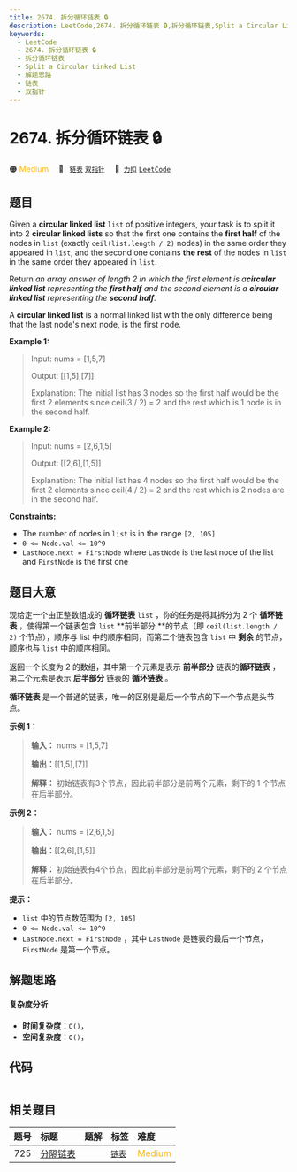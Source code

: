 ```yaml
---
title: 2674. 拆分循环链表 🔒
description: LeetCode,2674. 拆分循环链表 🔒,拆分循环链表,Split a Circular Linked List,解题思路,链表,双指针
keywords:
  - LeetCode
  - 2674. 拆分循环链表 🔒
  - 拆分循环链表
  - Split a Circular Linked List
  - 解题思路
  - 链表
  - 双指针
---
```


# 2674. 拆分循环链表 🔒

🟠 <font color=#ffb800>Medium</font>&emsp; 🔖&ensp; [`链表`](/tag/linked-list.md) [`双指针`](/tag/two-pointers.md)&emsp; 🔗&ensp;[`力扣`](https://leetcode.cn/problems/split-a-circular-linked-list) [`LeetCode`](https://leetcode.com/problems/split-a-circular-linked-list)

## 题目

Given a **circular linked list** `list` of positive integers, your task is to
split it into 2 **circular linked lists** so that the first one contains the
**first half** of the nodes in `list` (exactly `ceil(list.length / 2)` nodes)
in the same order they appeared in `list`, and the second one contains **the
rest** of the nodes in `list` in the same order they appeared in `list`.

Return _an array answer of length 2 in which the first element is a**circular
linked list** representing the **first half** and the second element is a
**circular linked list** representing the **second half**._

A **circular linked list** is a normal linked list with the only difference
being that the last node's next node, is the first node.



**Example 1:**

> Input: nums = [1,5,7]
> 
> Output: [[1,5],[7]]
> 
> Explanation: The initial list has 3 nodes so the first half would be the first 2 elements since ceil(3 / 2) = 2 and the rest which is 1 node is in the second half.

**Example 2:**

> Input: nums = [2,6,1,5]
> 
> Output: [[2,6],[1,5]]
> 
> Explanation: The initial list has 4 nodes so the first half would be the first 2 elements since ceil(4 / 2) = 2 and the rest which is 2 nodes are in the second half.

**Constraints:**

  * The number of nodes in `list` is in the range `[2, 105]`
  * `0 <= Node.val <= 10^9`
  * `LastNode.next = FirstNode` where `LastNode` is the last node of the list and `FirstNode` is the first one


## 题目大意

现给定一个由正整数组成的 **循环链表** `list` ，你的任务是将其拆分为 2 个 **循环链表** ，使得第一个链表包含 `list` **前半部分
**的节点（即 `ceil(list.length / 2)` 个节点），顺序与 list 中的顺序相同，而第二个链表包含 `list` 中 **剩余**
的节点，顺序也与 `list` 中的顺序相同。

返回一个长度为 2 的数组，其中第一个元素是表示 **前半部分** 链表的**循环链表** ，第二个元素是表示 **后半部分** 链表的 **循环链表**
。

**循环链表** 是一个普通的链表，唯一的区别是最后一个节点的下一个节点是头节点。



**示例 1：**

> 
> 
> 
> 
> 
> **输入：** nums = [1,5,7]
> 
> **输出：**[[1,5],[7]]
> 
> **解释：** 初始链表有3个节点，因此前半部分是前两个元素，剩下的 1 个节点在后半部分。
> 
> 

**示例 2：**

> 
> 
> 
> 
> 
> **输入：** nums = [2,6,1,5]
> 
> **输出：**[[2,6],[1,5]]
> 
> **解释：** 初始链表有4个节点，因此前半部分是前两个元素，剩下的 2 个节点在后半部分。
> 
> 



**提示：**

  * `list` 中的节点数范围为 `[2, 105]`
  * `0 <= Node.val <= 10^9`
  * `LastNode.next = FirstNode` ，其中 `LastNode` 是链表的最后一个节点，`FirstNode` 是第一个节点。


## 解题思路

#### 复杂度分析

- **时间复杂度**：`O()`，
- **空间复杂度**：`O()`，

## 代码

```javascript

```

## 相关题目

<!-- prettier-ignore -->
| 题号 | 标题 | 题解 | 标签 | 难度 |
| :------: | :------ | :------: | :------ | :------ |
| 725 | [分隔链表](https://leetcode.com/problems/split-linked-list-in-parts) |  |  [`链表`](/tag/linked-list.md) | <font color=#ffb800>Medium</font> |